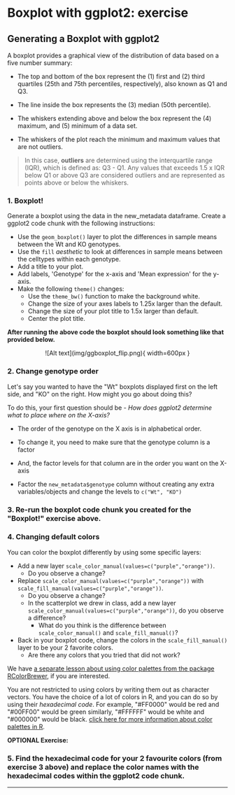 # Boxplot with ggplot2: exercise

## Generating a Boxplot with ggplot2

A boxplot provides a graphical view of the distribution of data based on a five number summary: 

* The top and bottom of the box represent the (1) first and (2) third quartiles (25th and 75th percentiles, respectively), also known as Q1 and Q3.

* The line inside the box represents the (3) median (50th percentile). 

* The whiskers extending above and below the box represent the (4) maximum, and (5) minimum of a data set. 

* The whiskers of the plot reach the minimum and maximum values that are not outliers. 

> In this case, **outliers** are determined using the interquartile range (IQR), which is defined as: Q3 - Q1. Any values that exceeds 1.5 x IQR below Q1 or above Q3 are considered outliers and are represented as points above or below the whiskers. 

### 1. Boxplot!
Generate a boxplot using the data in the new_metadata dataframe. Create a ggplot2 code chunk with the following instructions:

* Use the `geom_boxplot()` layer to plot the differences in sample means between the Wt and KO genotypes.
* Use the `fill` *aesthetic* to look at differences in sample means between the celltypes within each genotype.
* Add a title to your plot.
* Add labels, 'Genotype' for the x-axis and 'Mean expression' for the y-axis.
* Make the following `theme()` changes:
	* Use the `theme_bw()` function to make the background white.
	* Change the size of your axes labels to 1.25x larger than the default.
	* Change the size of your plot title to 1.5x larger than default.
	* Center the plot title.

**After running the above code the boxplot should look something like that provided below.**

<p align="center">
![Alt text](img/ggboxplot_flip.png){ width=600px }
</p>

### 2. Change genotype order

Let's say you wanted to have the "Wt" boxplots displayed first on the left side, and "KO" on the right. How might you go about doing this?

To do this, your first question should be - *How does ggplot2 determine what to place where on the X-axis?*
* The order of the genotype on the X axis is in alphabetical order. 
* To change it, you need to make sure that the genotype column is a factor
* And, the factor levels for that column are in the order you want on the X-axis

* Factor the `new_metadata$genotype` column without creating any extra variables/objects and change the levels to `c("Wt", "KO")`
### 3. Re-run the boxplot code chunk you created for the "Boxplot!" exercise above.

### 4. Changing default colors

You can color the boxplot differently by using some specific layers:

* Add a new layer `scale_color_manual(values=c("purple","orange"))`. 
	* Do you observe a change?
* Replace `scale_color_manual(values=c("purple","orange"))` with `scale_fill_manual(values=c("purple","orange"))`.
	* Do you observe a change?
  * In the scatterplot we drew in class, add a new layer `scale_color_manual(values=c("purple","orange"))`, do you observe a difference?
	* What do you think is the difference between `scale_color_manual()` and `scale_fill_manual()`?
* Back in your boxplot code, change the colors in the `scale_fill_manual()` layer to be your 2 favorite colors.
	* Are there any colors that you tried that did not work? 

We have [a separate lesson about using color palettes from the package RColorBrewer](https://hbctraining.github.io/Training-modules/Tidyverse_ggplot2/lessons/ggplot2.html#customizing-data-point-colors), if you are interested.

You are not restricted to using colors by writing them out as character vectors. You have the choice of a lot of colors in R, and you can do so by using their *hexadecimal code*. For example, "#FF0000" would be red and "#00FF00" would be green similarly, "#FFFFFF" would be white and "#000000" would be black. [click here for more information about color palettes in R](http://www.cookbook-r.com/Graphs/Colors_(ggplot2)/#hexadecimal-color-code-chart).

**OPTIONAL Exercise:**

### 5. Find the hexadecimal code for your 2 favourite colors (from exercise 3 above) and replace the color names with the hexadecimal codes within the ggplot2 code chunk.

***
